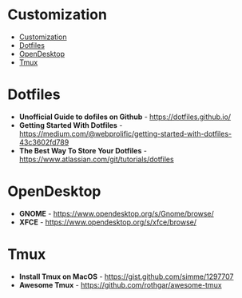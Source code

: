 # Customization


<!--- begin -->
- [Customization](#customization)
- [Dotfiles](#dotfiles)
- [OpenDesktop](#opendesktop)
- [Tmux](#tmux)
<!--- end -->

# Dotfiles
* **Unofficial Guide to dofiles on Github** - <https://dotfiles.github.io/>
* **Getting Started With Dotfiles** - <https://medium.com/@webprolific/getting-started-with-dotfiles-43c3602fd789>
* **The Best Way To Store Your Dotfiles** - <https://www.atlassian.com/git/tutorials/dotfiles>

# OpenDesktop 
* **GNOME** - <https://www.opendesktop.org/s/Gnome/browse/>
* **XFCE** - <https://www.opendesktop.org/s/xfce/browse/>

# Tmux
* **Install Tmux on MacOS** - <https://gist.github.com/simme/1297707>
* **Awesome Tmux** - <https://github.com/rothgar/awesome-tmux>
